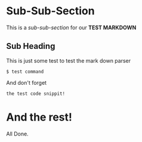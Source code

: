 # Sub-Sub-Section

This is a *sub-sub-section* for our **TEST MARKDOWN**

## Sub Heading

This is just some test to test the mark down parser

    $ test command

And don't forget

```
the test code snippit!
```

# And the rest!

All Done.